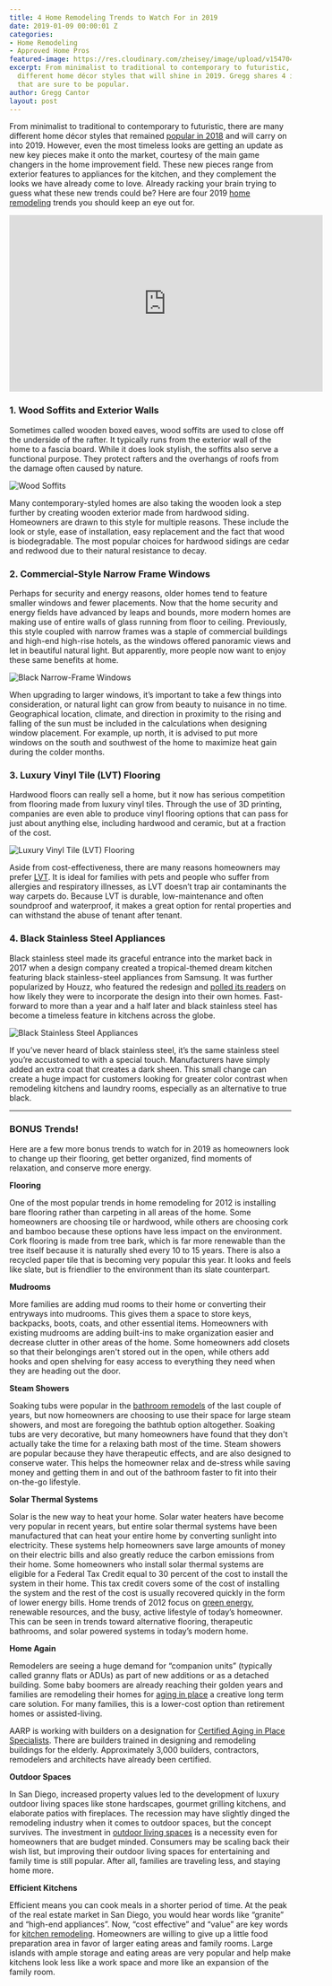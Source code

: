 ```yaml
---
title: 4 Home Remodeling Trends to Watch For in 2019
date: 2019-01-09 00:00:01 Z
categories:
- Home Remodeling
- Approved Home Pros
featured-image: https://res.cloudinary.com/zheisey/image/upload/v1547049248/murray-lampert/misc/ahp-home-remodeling-trends-2019.png
excerpt: From minimalist to traditional to contemporary to futuristic, there are many
  different home décor styles that will shine in 2019. Gregg shares 4 in particular
  that are sure to be popular.
author: Gregg Cantor
layout: post
---
```


From minimalist to traditional to contemporary to futuristic, there are many different home décor styles that remained [popular in 2018](/2018-home-remodeling-trends/) and will carry on into 2019. However, even the most timeless looks are getting an update as new key pieces make it onto the market, courtesy of the main game changers in the home improvement field. These new pieces range from exterior features to appliances for the kitchen, and they complement the looks we have already come to love. Already racking your brain trying to guess what these new trends could be? Here are four 2019 [home remodeling](/) trends you should keep an eye out for.

<div class="flex-video">
  <iframe width="560" height="315" src="https://www.youtube.com/embed/KaSK9W0z9no?rel=0&amp;showinfo=0" frameborder="0" allow="autoplay; encrypted-media" allowfullscreen></iframe>
</div>

### 1. Wood Soffits and Exterior Walls

Sometimes called wooden boxed eaves, wood soffits are used to close off the underside of the rafter. It typically runs from the exterior wall of the home to a fascia board. While it does look stylish, the soffits also serve a functional purpose. They protect rafters and the overhangs of roofs from the damage often caused by nature.

![Wood Soffits](/uploads/under-roof.jpg)

Many contemporary-styled homes are also taking the wooden look a step further by creating wooden exterior made from hardwood siding. Homeowners are drawn to this style for multiple reasons. These include the look or style, ease of installation, easy replacement and the fact that wood is biodegradable. The most popular choices for hardwood sidings are cedar and redwood due to their natural resistance to decay.

### 2. Commercial-Style Narrow Frame Windows

Perhaps for security and energy reasons, older homes tend to feature smaller windows and fewer placements. Now that the home security and energy fields have advanced by leaps and bounds, more modern homes are making use of entire walls of glass running from floor to ceiling. Previously, this style coupled with narrow frames was a staple of commercial buildings and high-end high-rise hotels, as the windows offered panoramic views and let in beautiful natural light. But apparently, more people now want to enjoy these same benefits at home.

![Black Narrow-Frame Windows](https://www.inesrisi.com/images/cb6e6d261710dcd3b2cb76edad5ee490.jpg)

When upgrading to larger windows, it’s important to take a few things into consideration, or natural light can grow from beauty to nuisance in no time. Geographical location, climate, and direction in proximity to the rising and falling of the sun must be included in the calculations when designing window placement. For example, up north, it is advised to put more windows on the south and southwest of the home to maximize heat gain during the colder months.

### 3. Luxury Vinyl Tile (LVT) Flooring

Hardwood floors can really sell a home, but it now has serious competition from flooring made from luxury vinyl tiles. Through the use of 3D printing, companies are even able to produce vinyl flooring options that can pass for just about anything else, including hardwood and ceramic, but at a fraction of the cost.

![Luxury Vinyl Tile (LVT) Flooring](https://www.armstrongflooring.com/content/dam/armstrongflooring/residential/images/installation/luxury-vinyl-installation-intro.jpg)

Aside from cost-effectiveness, there are many reasons homeowners may prefer [LVT](https://www.carpetcaptain.com/luxury-vinyl-guide/). It is ideal for families with pets and people who suffer from allergies and respiratory illnesses, as LVT doesn’t trap air contaminants the way carpets do. Because LVT is durable, low-maintenance and often soundproof and waterproof, it makes a great option for rental properties and can withstand the abuse of tenant after tenant.

### 4. Black Stainless Steel Appliances

Black stainless steel made its graceful entrance into the market back in 2017 when a design company created a tropical-themed dream kitchen featuring black stainless-steel appliances from Samsung. It was further popularized by Houzz, who featured the redesign and [polled its readers](https://www.houzz.com/discussions/4633662/poll-black-stainless-steel-appliances-yes-or-no) on how likely they were to incorporate the design into their own homes. Fast-forward to more than a year and a half later and black stainless steel has become a timeless feature in kitchens across the globe.

![Black Stainless Steel Appliances](https://www.abcwarehouse.com/Content/Images/uploaded/BlackStainlessSteelGroup.jpg)

If you’ve never heard of black stainless steel, it’s the same stainless steel you’re accustomed to with a special touch. Manufacturers have simply added an extra coat that creates a dark sheen. This small change can create a huge impact for customers looking for greater color contrast when remodeling kitchens and laundry rooms, especially as an alternative to true black.

---

### BONUS Trends!

Here are a few more bonus trends to watch for in 2019 as homeowners look to change up their flooring, get better organized, find moments of relaxation, and conserve more energy.

**Flooring**

One of the most popular trends in home remodeling for 2012 is installing bare flooring rather than carpeting in all areas of the home. Some homeowners are choosing tile or hardwood, while others are choosing cork and bamboo because these options have less impact on the environment. Cork flooring is made from tree bark, which is far more renewable than the tree itself because it is naturally shed every 10 to 15 years. There is also a recycled paper tile that is becoming very popular this year. It looks and feels like slate, but is friendlier to the environment than its slate counterpart.

**Mudrooms**

More families are adding mud rooms to their home or converting their entryways into mudrooms. This gives them a space to store keys, backpacks, boots, coats, and other essential items. Homeowners with existing mudrooms are adding built-ins to make organization easier and decrease clutter in other areas of the home. Some homeowners add closets so that their belongings aren't stored out in the open, while others add hooks and open shelving for easy access to everything they need when they are heading out the door.

**Steam Showers**

Soaking tubs were popular in the [bathroom remodels](/san-diego-bathroom-remodeling-services/) of the last couple of years, but now homeowners are choosing to use their space for large steam showers, and most are foregoing the bathtub option altogether. Soaking tubs are very decorative, but many homeowners have found that they don't actually take the time for a relaxing bath most of the time. Steam showers are popular because they have therapeutic effects, and are also designed to conserve water. This helps the homeowner relax and de-stress while saving money and getting them in and out of the bathroom faster to fit into their on-the-go lifestyle.

**Solar Thermal Systems**

Solar is the new way to heat your home. Solar water heaters have become very popular in recent years, but entire solar thermal systems have been manufactured that can heat your entire home by converting sunlight into electricity. These systems help homeowners save large amounts of money on their electric bills and also greatly reduce the carbon emissions from their home. Some homeowners who install solar thermal systems are eligible for a Federal Tax Credit equal to 30 percent of the cost to install the system in their home. This tax credit covers some of the cost of installing the system and the rest of the cost is usually recovered quickly in the form of lower energy bills.
Home trends of 2012 focus on [green energy](/san-diego-green-home-construction/), renewable resources, and the busy, active lifestyle of today’s homeowner. This can be seen in trends toward alternative flooring, therapeutic bathrooms, and solar powered systems in today’s modern home.

**Home Again**

Remodelers are seeing a huge demand for “companion units” (typically called granny flats or ADUs) as part of new additions or as a detached building. Some baby boomers are already reaching their golden years and families are remodeling their homes for [aging in place](/aging-in-place-10-concepts-of-universal-design/) a creative long term care solution. For many families, this is a lower-cost option than retirement homes or assisted-living.

AARP is working with builders on a designation for [Certified Aging in Place Specialists](https://www.nahb.org/learn/designations/certified-aging-in-place-specialist.aspx). There are builders trained in designing and remodeling buildings for the elderly. Approximately 3,000 builders, contractors, remodelers and architects have already been certified.

**Outdoor Spaces**

In San Diego, increased property values led to the development of luxury outdoor living spaces like stone hardscapes, gourmet grilling kitchens, and elaborate patios with fireplaces. The recession may have slightly dinged the remodeling industry when it comes to outdoor spaces, but the concept survives. The investment in [outdoor living spaces](/san-diego-outdoor-living-space-design/) is a necessity even for homeowners that are budget minded. Consumers may be scaling back their wish list, but improving their outdoor living spaces for entertaining and family time is still popular. After all, families are traveling less, and staying home more.

**Efficient Kitchens**

Efficient means you can cook meals in a shorter period of time. At the peak of the real estate market in San Diego, you would hear words like “granite” and “high-end appliances”. Now, “cost effective” and “value” are key words for [kitchen remodeling](/san-diego-kitchen-remodeling-services/). Homeowners are willing to give up a little food preparation area in favor of larger eating areas and family rooms. Large islands with ample storage and eating areas are very popular and help make kitchens look less like a work space and more like an expansion of the family room.
